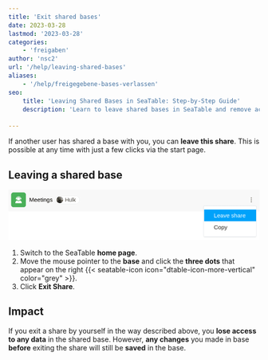 ```yaml
---
title: 'Exit shared bases'
date: 2023-03-28
lastmod: '2023-03-28'
categories:
    - 'freigaben'
author: 'nsc2'
url: '/help/leaving-shared-bases'
aliases:
    - '/help/freigegebene-bases-verlassen'
seo:
    title: 'Leaving Shared Bases in SeaTable: Step-by-Step Guide'
    description: 'Learn to leave shared bases in SeaTable and remove access—your prior changes remain in place, but you’ll lose further data access.'

---
```


If another user has shared a base with you, you can **leave this share**. This is possible at any time with just a few clicks via the start page.

## Leaving a shared base

![Exit shared bases](images/leave-shared-base.png)

1. Switch to the SeaTable **home page**.
2. Move the mouse pointer to the **base** and click the **three dots** that appear on the right {{< seatable-icon icon="dtable-icon-more-vertical" color="grey" >}}.
3. Click **Exit Share**.

## Impact

If you exit a share by yourself in the way described above, you **lose access to any data** in the shared base. However, **any changes** you made in base **before** exiting the share will still be **saved** in the base.
